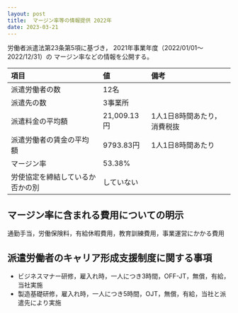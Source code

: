 ```yaml
---
layout: post
title:  マージン率等の情報提供 2022年
date: 2023-03-21
---
```

労働者派遣法第23条第5項に基づき，
    2021年事業年度（2022/01/01～2022/12/31）の
    マージン率などの情報を公開する。

| 項目                | 値          | 備考  　    | 
| :----------------- | :---------- | :-------- | 
| 派遣労働者の数        | 12名         |           | 
| 派遣先の数           | 3事業所       |           | 
| 派遣料金の平均額       | 21,009.13円 | 1人1日8時間あたり，消費税抜 | 
| 派遣労働者の賃金の平均額 | 9793.83円   | 1人1日8時間あたり |
| マージン率           | 53.38%      |                |
| 労使協定を締結しているか否かの別 | していない | |

## マージン率に含まれる費用についての明示
通勤手当，労働保険料，有給休暇費用，教育訓練費用，事業運営にかかる費用

## 派遣労働者のキャリア形成支援制度に関する事項
* ビジネスマナー研修，雇入れ時，一人につき3時間，OFF-JT，無償，有給，当社実施
* 製造基礎研修，雇入れ時，一人につき5時間，OJT，無償，有給，当社と派遣先により実施